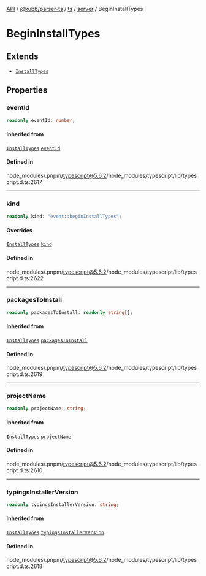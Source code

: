 [API](../../../../../../../packages.md) / [@kubb/parser-ts](../../../../../index.md) / [ts](../../../index.md) / [server](../index.md) / BeginInstallTypes

# BeginInstallTypes

## Extends

- [`InstallTypes`](InstallTypes.md)

## Properties

### eventId

```ts
readonly eventId: number;
```

#### Inherited from

[`InstallTypes`](InstallTypes.md).[`eventId`](InstallTypes.md#eventid)

#### Defined in

node\_modules/.pnpm/typescript@5.6.2/node\_modules/typescript/lib/typescript.d.ts:2617

***

### kind

```ts
readonly kind: "event::beginInstallTypes";
```

#### Overrides

[`InstallTypes`](InstallTypes.md).[`kind`](InstallTypes.md#kind)

#### Defined in

node\_modules/.pnpm/typescript@5.6.2/node\_modules/typescript/lib/typescript.d.ts:2622

***

### packagesToInstall

```ts
readonly packagesToInstall: readonly string[];
```

#### Inherited from

[`InstallTypes`](InstallTypes.md).[`packagesToInstall`](InstallTypes.md#packagestoinstall)

#### Defined in

node\_modules/.pnpm/typescript@5.6.2/node\_modules/typescript/lib/typescript.d.ts:2619

***

### projectName

```ts
readonly projectName: string;
```

#### Inherited from

[`InstallTypes`](InstallTypes.md).[`projectName`](InstallTypes.md#projectname)

#### Defined in

node\_modules/.pnpm/typescript@5.6.2/node\_modules/typescript/lib/typescript.d.ts:2610

***

### typingsInstallerVersion

```ts
readonly typingsInstallerVersion: string;
```

#### Inherited from

[`InstallTypes`](InstallTypes.md).[`typingsInstallerVersion`](InstallTypes.md#typingsinstallerversion)

#### Defined in

node\_modules/.pnpm/typescript@5.6.2/node\_modules/typescript/lib/typescript.d.ts:2618
